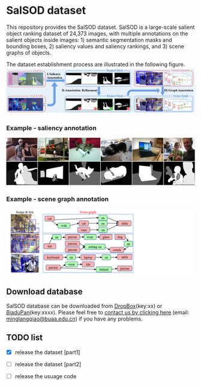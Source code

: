 
# SalSOD dataset

This repository provides the SalSOD dataset.
SalSOD is a large-scale salient object ranking dataset of 24,373 images, with multiple annotations on the salient objects
inside images: 1) semantic segmentation masks and bounding
boxes, 2) saliency values and saliency rankings, and 3) scene
graphs of objects. 

The dataset establishment process are illustrated in the following figure.
![](https://github.com/MinglangQiao/SalSOD/blob/main/fig/database_build.png)


### Example - saliency annotation

![](https://github.com/MinglangQiao/SalSOD/blob/main/fig/saliency/all_method_combined_imgs.png)

### Example - scene graph annotation

![](https://github.com/MinglangQiao/SalSOD/blob/main/fig/scene_graph/sgg.png)


## Download database
SalSOD database can be downloaded from [DropBox](xx)(key:xx) or [BiaduPan](xx)(key:xxxx). Please feel free to [contact us by clicking here](mailto:MinglangQiao@buaa.edu.cn) (email: minglangqiao@buaa.edu.cn) if you have any problems.


## TODO list
- [x] release the dataset [part1]
- [ ] release the dataset [part2]
- [ ] release the usuage code

